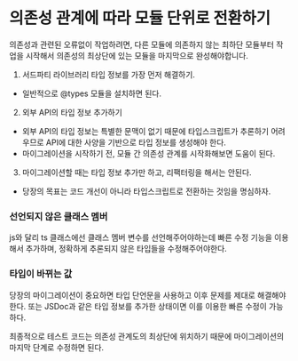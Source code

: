 # 의존성 관계에 따라 모듈 단위로 전환하기

의존성과 관련된 오류없이 작업하려면, 다른 모듈에 의존하지 않는 최하단 모듈부터 작업을 시작해서 의존성의 최상단에 있는 모듈을 마지막으로 완성해야합니다.

1. 서드파티 라이브러리 타입 정보를 가장 먼저 해결하기.
  - 일반적으로 @types 모듈을 설치하면 된다.

2. 외부 API의 타입 정보 추가하기
  - 외부 API의 타입 정보는 특별한 문맥이 없기 때문에 타입스크립트가 추론하기 어려우므로 API에 대한 사양을 기반으로 타입 정보를 생성해야 한다.
  - 마이그레이션을 시작하기 전, 모듈 간 의존성 관계를 시작화해보면 도움이 된다.

3. 마이그레이션할 때는 타입 정보 추가만 하고, 리팩터링을 해서는 안된다.
  - 당장의 목표는 코드 개선이 아니라 타입스크립트로 전환하는 것임을 명심하자.

### 선언되지 않은 클래스 멤버

js와 달리 ts 클래스에선 클래스 멤버 변수를 선언해주어야하는데 빠른 수정 기능을 이용해서 추가하며, 정확하게 추론되지 않은 타입들을 수정해주어야한다.

### 타입이 바뀌는 값

당장의 마이그레이션이 중요하면 타입 단언문을 사용하고 이후 문제를 제대로 해결해야 한다. 또는 JSDoc과 같은 타입 정보를 추가한 상태이면 이를 이용한 빠른 수정이 가능하다.

최종적으로 테스트 코드는 의존성 관계도의 최상단에 위치하기 때문에 마이그레이션의 마지막 단계로 수정하면 된다.
